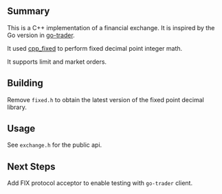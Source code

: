 ## Summary

This is a C++ implementation of a financial exchange. It is inspired by the Go version in [go-trader](https://github.com/robaho/go-trader).

It used [cpp_fixed](https://github.com/robaho/cpp_fixed) to perform fixed decimal point integer math.

It supports limit and market orders.

## Building

Remove `fixed.h` to obtain the latest version of the fixed point decimal library.

## Usage

See `exchange.h` for the public api.

## Next Steps

Add FIX protocol acceptor to enable testing with `go-trader` client.
